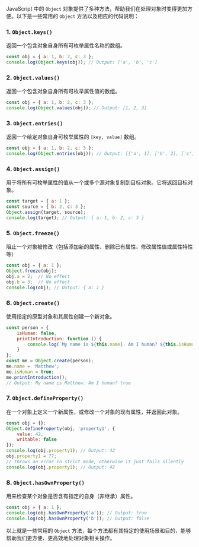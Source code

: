JavaScript 中的 `Object` 对象提供了多种方法，帮助我们在处理对象时变得更加方便。以下是一些常用的 `Object` 方法以及相应的代码说明：

### 1. `Object.keys()`
返回一个包含对象自身所有可枚举属性名称的数组。

```javascript
const obj = { a: 1, b: 2, c: 3 };
console.log(Object.keys(obj)); // Output: ['a', 'b', 'c']
```

### 2. `Object.values()`
返回一个包含对象自身所有可枚举属性值的数组。

```javascript
const obj = { a: 1, b: 2, c: 3 };
console.log(Object.values(obj)); // Output: [1, 2, 3]
```

### 3. `Object.entries()`
返回一个给定对象自身可枚举属性的 `[key, value]` 数组。

```javascript
const obj = { a: 1, b: 2, c: 3 };
console.log(Object.entries(obj)); // Output: [['a', 1], ['b', 2], ['c', 3]]
```

### 4. `Object.assign()`
用于将所有可枚举属性的值从一个或多个源对象复制到目标对象。它将返回目标对象。

```javascript
const target = { a: 1 };
const source = { b: 2, c: 3 };
Object.assign(target, source);
console.log(target); // Output: { a: 1, b: 2, c: 3 }
```

### 5. `Object.freeze()`
阻止一个对象被修改（包括添加新的属性、删除已有属性、修改属性值或属性特性等）

```javascript
const obj = { a: 1 };
Object.freeze(obj);
obj.a = 2;  // No effect
obj.b = 3;  // No effect
console.log(obj); // Output: { a: 1 }
```

### 6. `Object.create()`
使用指定的原型对象和其属性创建一个新对象。

```javascript
const person = {
    isHuman: false,
    printIntroduction: function () {
        console.log(`My name is ${this.name}. Am I human? ${this.isHuman}`);
    }
};
const me = Object.create(person);
me.name = 'Matthew';
me.isHuman = true;
me.printIntroduction();
// Output: My name is Matthew. Am I human? true
```

### 7. `Object.defineProperty()`
在一个对象上定义一个新属性，或修改一个对象的现有属性，并返回此对象。

```javascript
const obj = {};
Object.defineProperty(obj, 'property1', {
    value: 42,
    writable: false
});
console.log(obj.property1); // Output: 42
obj.property1 = 77;
// throws an error in strict mode, otherwise it just fails silently
console.log(obj.property1); // Output: 42
```

### 8. `Object.hasOwnProperty()`
用来检查某个对象是否含有指定的自身（非继承）属性。

```javascript
const obj = { a: 1 };
console.log(obj.hasOwnProperty('a')); // Output: true
console.log(obj.hasOwnProperty('b')); // Output: false
```

以上就是一些常用的 `Object` 方法，每个方法都有其特定的使用场景和目的，能够帮助我们更方便、更高效地处理对象相关操作。
